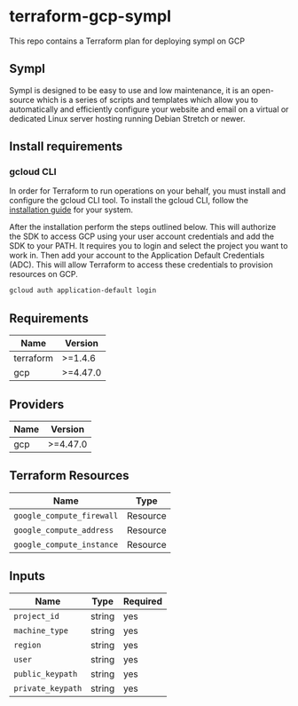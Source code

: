 # terraform-gcp-sympl

This repo contains a Terraform plan for deploying sympl on GCP

## Sympl
Sympl is designed to be easy to use and low maintenance, it is an open-source which is a series of scripts and templates which allow you to automatically and efficiently configure your website and email on a virtual or dedicated Linux server hosting running Debian Stretch or newer.

## Install requirements

### gcloud CLI

In order for Terraform to run operations on your behalf, you must install and configure the gcloud CLI tool. To install the gcloud CLI, follow the [installation guide](https://cloud.google.com/sdk/docs/install) for your system.

After the installation perform the steps outlined below. This will authorize the SDK to access GCP using your user account credentials and add the SDK to your PATH. It requires you to login and select the project you want to work in. Then add your account to the Application Default Credentials (ADC). This will allow Terraform to access these credentials to provision resources on GCP.

```bash
gcloud auth application-default login
```

## Requirements

| Name | Version |
| ---- | ------- |
| terraform | >=1.4.6 |
| gcp | >=4.47.0 |

## Providers

|Name | Version |
| --- | ------- |
| gcp | >=4.47.0 |

## Terraform Resources

| Name | Type |
| ---------| ------------|
| `google_compute_firewall` | Resource |
| `google_compute_address` | Resource |
| `google_compute_instance` | Resource |

## Inputs

| Name |  Type | Required|
| ---- |  ---- | ------- |
| `project_id` |  string | yes
| `machine_type` | string | yes |
| `region` | string | yes |
| `user` |  string | yes
| `public_keypath` |  string | yes |
| `private_keypath` | string | yes |
